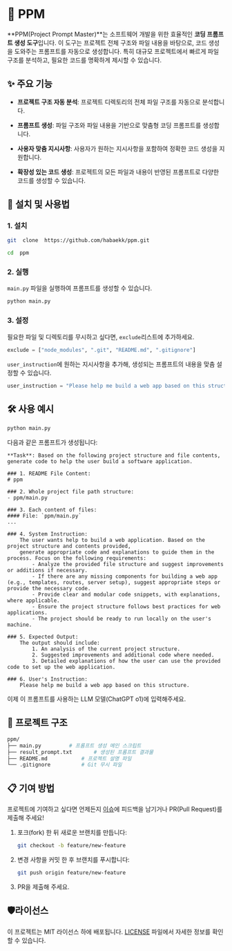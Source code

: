 # 📜 PPM

  

**PPM(Project Prompt Master)**는 소프트웨어 개발을 위한 효율적인 **코딩 프롬프트 생성 도구**입니다. 
이 도구는 프로젝트 전체 구조와 파일 내용을 바탕으로, 코드 생성을 도와주는 프롬프트를 자동으로 생성합니다. 
특히 대규모 프로젝트에서 빠르게 파일 구조를 분석하고, 필요한 코드를 명확하게 제시할 수 있습니다.

  

## ✨ 주요 기능

  

-  **프로젝트 구조 자동 분석**: 프로젝트 디렉토리의 전체 파일 구조를 자동으로 분석합니다.

-  **프롬프트 생성**: 파일 구조와 파일 내용을 기반으로 맞춤형 코딩 프롬프트를 생성합니다.

-  **사용자 맞춤 지시사항**: 사용자가 원하는 지시사항을 포함하여 정확한 코드 생성을 지원합니다.

-  **확장성 있는 코드 생성**: 프로젝트의 모든 파일과 내용이 반영된 프롬프트로 다양한 코드를 생성할 수 있습니다.

  

## 🚀 설치 및 사용법

  

### 1. 설치


```bash
git  clone  https://github.com/habaekk/ppm.git

cd  ppm
```


### 2. 실행


`main.py` 파일을 실행하여 프롬프트를 생성할 수 있습니다.

```bash
python main.py
```


### 3. 설정


필요한 파일 및 디렉토리를 무시하고 싶다면, `exclude`리스트에 추가하세요.

```python
exclude = ["node_modules", ".git", "README.md", ".gitignore"]
```

`user_instruction`에 원하는 지시사항을 추가해, 생성되는 프롬프트의 내용을 맞춤 설정할 수 있습니다.

```python
user_instruction = "Please help me build a web app based on this structure."
```


## 🛠️ 사용 예시


```bash
python main.py
```

다음과 같은 프롬프트가 생성됩니다:

```plaintext
**Task**: Based on the following project structure and file contents, generate code to help the user build a software application.

### 1. README File Content:
# ppm

### 2. Whole project file path structure:
- ppm/main.py

### 3. Each content of files:
#### File: `ppm/main.py`
...

### 4. System Instruction:
    The user wants help to build a web application. Based on the project structure and contents provided, 
    generate appropriate code and explanations to guide them in the process. Focus on the following requirements:
        - Analyze the provided file structure and suggest improvements or additions if necessary.
        - If there are any missing components for building a web app (e.g., templates, routes, server setup), suggest appropriate steps or provide the necessary code.
        - Provide clear and modular code snippets, with explanations, where applicable.
        - Ensure the project structure follows best practices for web applications.
        - The project should be ready to run locally on the user's machine.

### 5. Expected Output:
    The output should include:
        1. An analysis of the current project structure.
        2. Suggested improvements and additional code where needed.
        3. Detailed explanations of how the user can use the provided code to set up the web application.

### 6. User's Instruction:
	Please help me build a web app based on this structure.
```
이제 이 프롬프트를 사용하는 LLM 모델(ChatGPT o1)에 입력해주세요.

## 📂 프로젝트 구조


```bash
ppm/
├── main.py			# 프롬프트 생성 메인 스크립트
├── result_prompt.txt		# 생성된 프롬프트 결과물
├── README.md			# 프로젝트 설명 파일
└── .gitignore			# Git 무시 파일
```


## 📋 기여 방법


프로젝트에 기여하고 싶다면 언제든지 [이슈](https://github.com/habaekk/ppm/issues)에 피드백을 남기거나 PR(Pull Request)를 제출해 주세요!

1. 포크(fork) 한 뒤 새로운 브랜치를 만듭니다:
	```bash
	git checkout -b feature/new-feature
	```

2. 변경 사항을 커밋 한 후 브랜치를 푸시합니다:
	```bash
	git push origin feature/new-feature
	```

3. PR을 제출해 주세요.


## 🛡️라이선스


이 프로젝트는 MIT 라이선스 하에 배포됩니다. [LICENSE](./LICENSE) 파일에서 자세한 정보를 확인할 수 있습니다.